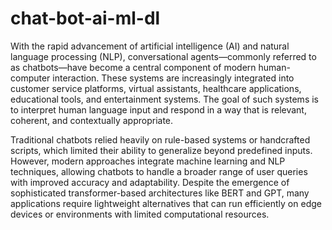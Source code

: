 # chat-bot-ai-ml-dl
With the rapid advancement of artificial intelligence (AI) and natural language processing (NLP), conversational agents—commonly referred to as chatbots—have become a central component of modern human-computer interaction. These systems are increasingly integrated into customer service platforms, virtual assistants, healthcare applications, educational tools, and entertainment systems. The goal of such systems is to interpret human language input and respond in a way that is relevant, coherent, and contextually appropriate.

Traditional chatbots relied heavily on rule-based systems or handcrafted scripts, which limited their ability to generalize beyond predefined inputs. However, modern approaches integrate machine learning and NLP techniques, allowing chatbots to handle a broader range of user queries with improved accuracy and adaptability. Despite the emergence of sophisticated transformer-based architectures like BERT and GPT, many applications require lightweight alternatives that can run efficiently on edge devices or environments with limited computational resources.
